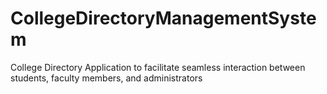 # CollegeDirectoryManagementSystem
College Directory Application to facilitate seamless interaction between students, faculty members, and administrators
